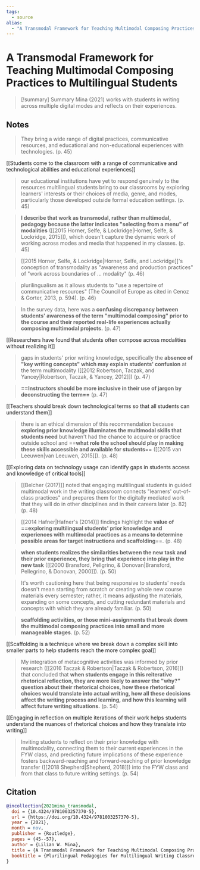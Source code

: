 ```yaml
---
tags:
  - source
alias:
  - "A Transmodal Framework for Teaching Multimodal Composing Practices to Multilingual Students"
---
```

# A Transmodal Framework for Teaching Multimodal Composing Practices to Multilingual Students

> [!summary] Summary
> Mina (2021) works with students in writing across multiple digital modes and reflects on their experiences.

## Notes
> They bring a wide range of digital practices, communicative resources, and educational and non-educational experiences with technologies. (p. 45)

[[Students come to the classroom with a range of communicative and technological abilities and educational experiences]]

> our educational institutions have yet to respond genuinely to the resources multilingual students bring to our classrooms by exploring learners' interests or their choices of media, genre, and modes, particularly those developed outside formal education settings. (p. 45)

> **I describe that work as transmodal, rather than multimodal, pedagogy because the latter indicates "selecting from a menu" of modalities** ([[2015 Horner, Selfe, & Lockridge|Horner, Selfe, & Lockridge, 2015]]), which doesn't capture the dynamic work of working across modes and media that happened in my classes. (p. 45)

> [[2015 Horner, Selfe, & Lockridge|Horner, Selfe, and Lockridge]]'s conception of transmodality as "awareness and production practices" of "work across boundaries of ... modality" (p. 46)

> plurilingualism as it allows students to "use a repertoire of communicative resources" (The Council of Europe as cited in Cenoz & Gorter, 2013, p. 594). (p. 46)

> In the survey data, here was a **confusing discrepancy between students' awareness of the term "multimodal composing" prior to the course and their reported real-life experiences actually composing multimodal projects.** (p. 47)

[[Researchers have found that students often compose across modalities without realizing it]]

> gaps in students' prior writing knowledge, specifically the **absence of "key writing concepts" which may explain students' confusion** at the term multimodality ([[2012 Robertson, Taczak, and Yancey|Robertson, Taczak, & Yancey, 2012]]) (p. 47)

> **==Instructors should be more inclusive in their use of jargon by deconstructing the term==** (p. 47)

[[Teachers should break down technological terms so that all students can understand them]]

> there is an ethical dimension of this recommendation because **exploring prior knowledge illuminates the multimodal skills that students need** but haven't had the chance to acquire or practice outside school and ==**what role the school should play in making these skills accessible and available for students**== ([[2015 van Leeuwen|van Leeuwen, 2015]]). (p. 48)

[[Exploring data on technology usage can identify gaps in students access and knowledge of critical tools]]

> [[Belcher (2017)]] noted that engaging multilingual students in guided multimodal work in the writing classroom connects "learners' out-of-class practices" and prepares them for the digitally mediated work that they will do in other disciplines and in their careers later (p. 82) (p. 48)

> [[2014 Hafner|Hafner's (2014)]] findings highlight the **value of ==exploring multilingual students' prior knowledge and experiences with multimodal practices as a means to determine possible areas for target instructions and scaffolding**==. (p. 48)

> **when students realizes the similarities between the new task and their prior experience, they bring that experience into play in the new task** ([[2000 Bransford, Pellgrino, & Donovan|Bransford, Pellegrino, & Donovan, 2000]]). (p. 50)

> It's worth cautioning here that being responsive to students' needs doesn't mean starting from scratch or creating whole new course materials every semester; rather, it means adjusting the materials, expanding on some concepts, and cutting redundant materials and concepts with which they are already familiar. (p. 50)

> **scaffolding activities, or those mini-assignments that break down the multimodal composing practices into small and more manageable stages**. (p. 52)

[[Scaffolding is a technique where we break down a complex skill into smaller parts to help students reach the more complex goal]]

> My integration of metacognitive activities was informed by prior research ([[2016 Taczak & Robertson|Taczak & Robertson, 2016]]) that concluded that **when students engage in this reiterative rhetorical reflection, they are more likely to answer the "why?" question about their rhetorical choices, how these rhetorical choices would translate into actual writing, how all these decisions affect the writing process and learning, and how this learning will affect future writing situations.** (p. 54) 

[[Engaging in reflection on multiple iterations of their work helps students understand the nuances of rhetorical choices and how they translate into writing]]

> Inviting students to reflect on their prior knowledge with multimodality, connecting them to their current experiences in the FYW class, and predicting future implications of these experience fosters backward-reaching and forward-reaching of prior knowledge transfer ([[2018 Shepherd|Shepherd, 2018]]) into the FYW class and from that class to future writing settings. (p. 54)
## Citation

```bibtex
@incollection{2021mina_transmodal,
  doi = {10.4324/9781003257370-5},
  url = {https://doi.org/10.4324/9781003257370-5},
  year = {2021},
  month = nov,
  publisher = {Routledge},
  pages = {45--57},
  author = {Lilian W. Mina},
  title = {A Transmodal Framework for Teaching Multimodal Composing Practices to Multilingual Students},
  booktitle = {Plurilingual Pedagogies for Multilingual Writing Classrooms}
}
```

